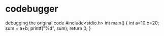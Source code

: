# codebugger
debugging the original code
#include<stdio.h>
int main()
{
int a=10.b=20;
sum = a+b;
printf("%d", sum);
return 0;
}
